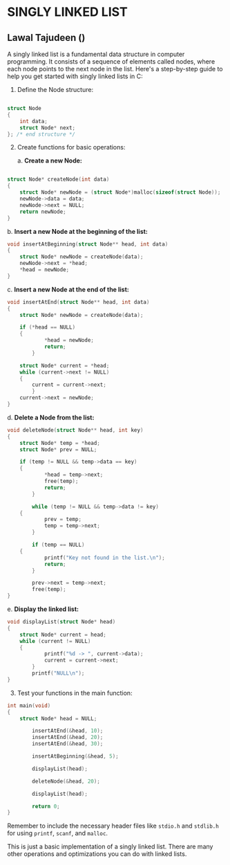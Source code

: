 # SINGLY LINKED LIST
## Lawal Tajudeen ()
A singly linked list is a fundamental data structure in computer programming. It consists of a sequence of elements called nodes, where each node points to the next node in the list. Here's a step-by-step guide to help you get started with singly linked lists in C:

1. Define the Node structure:

```c language structure: (lawalTheWest)

struct Node
{
    int data;
    struct Node* next;
}; /* end structure */

```

2. Create functions for basic operations:

   a. **Create a new Node:**

```c language node creation: (lawalTheWest)

struct Node* createNode(int data)
{
    struct Node* newNode = (struct Node*)malloc(sizeof(struct Node));
    newNode->data = data;
    newNode->next = NULL;
    return newNode;
}

```

   b. **Insert a new Node at the beginning of the list:**
```c
void insertAtBeginning(struct Node** head, int data)
{
    struct Node* newNode = createNode(data);
    newNode->next = *head;
    *head = newNode;
}
```

   c. **Insert a new Node at the end of the list:**
```c
void insertAtEnd(struct Node** head, int data)
{
	struct Node* newNode = createNode(data);

	if (*head == NULL)
	{
        	*head = newNode;
        	return;
    	}

	struct Node* current = *head;
	while (current->next != NULL)
	{
		current = current->next;
    	}
	current->next = newNode;
}
```

   d. **Delete a Node from the list:**
```c
void deleteNode(struct Node** head, int key)
{
	struct Node* temp = *head;
	struct Node* prev = NULL;

	if (temp != NULL && temp->data == key)
	{
        	*head = temp->next;
        	free(temp);
        	return;
    	}

    	while (temp != NULL && temp->data != key)
	{
        	prev = temp;
        	temp = temp->next;
    	}

    	if (temp == NULL)
	{
        	printf("Key not found in the list.\n");
        	return;
    	}

    	prev->next = temp->next;
    	free(temp);
}
```

   e. **Display the linked list:**
```c
void displayList(struct Node* head)
{
	struct Node* current = head;
	while (current != NULL)
	{
        	printf("%d -> ", current->data);
        	current = current->next;
    	}
    	printf("NULL\n");
}
```

3. Test your functions in the main function:

```c
int main(void)
{
	struct Node* head = NULL;

    	insertAtEnd(&head, 10);
    	insertAtEnd(&head, 20);
    	insertAtEnd(&head, 30);

    	insertAtBeginning(&head, 5);

    	displayList(head);

    	deleteNode(&head, 20);

    	displayList(head);

    	return 0;
}
```

Remember to include the necessary header files like `stdio.h` and `stdlib.h` for using `printf`, `scanf`, and `malloc`.

This is just a basic implementation of a singly linked list. There are many other operations and optimizations you can do with linked lists.
